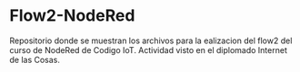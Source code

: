 # Flow2-NodeRed
Repositorio donde se muestran los archivos para la ealizacion del flow2 del curso de NodeRed de Codigo IoT. Actividad visto en el diplomado Internet de las Cosas.
